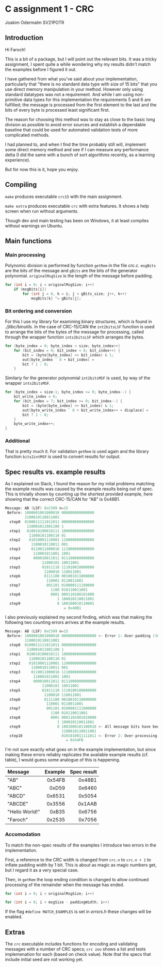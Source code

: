 # C assignment 1 - CRC
Joakim Odermalm SV21POTR

## Introduction
Hi Faroch! 

This is a bit of a package, but I will point out the relevant bits. It was a tricky assignment,
I spent quite a while wondering why my results didn't match the examples before I figured it out.

I have gathered from what you've said about your implementation, particularly that
 "there is no standard data type with size of 15 bits" 
that you use direct memory manipulation in your method. However only using standard datatypes was not a requirement. And while I am using non-primitive data types for this implementation the requirements 5 and 6 are fulfilled; the message is processed from the first element to the last and the bits of every byte is processed least significant first.

The reason for choosing this method was to stay as close to the basic long division as possible to avoid error sources and establish a dependable baseline that could be used for automated validation tests of more complicated methods.  

I had planned to, and when I find the time probably still will, implement some direct memory method and see if I can measure any performance delta (I did the same with a bunch of sort algorithms recently, as a learning experience). 

But for now this is it, hope you enjoy.

## Compiling
`make` produces executable `crc15` with the main assignment.

`make extra` produces executable `crc` with extra features. It shows a help screen when run without arguments.

Though dev and main testing has been on Windows, it at least compiles without warnings on Ubuntu.

## Main functions

### Main processing 
Polynomic division is performed by function `getRem` in the file *crc.c*. `msgBits` are the bits of the message and `gBits` are the bits of the generator polynomial. `originalMsgSize` is the length of the message before padding.
```c
for (int i = 0; i < originalMsgSize; i++)  
    if (msgBits[i]) 
        for (int j = 0, k = i; j < gBits_size; j++, k++) 
            msgBits[k] ^= gBits[j];
```

### Bit ordering and conversion
For this I use my library for examining binary structures, which is found in *./jlibc/binutils*.
In the case of CRC-15/CAN the `int2bitsLSF` function is used to arrange the bits of the bytes of the message for processing, called through the wrapper function `ints2bitsLSF` which arranges the bytes.
```c
for (byte_index = 0; byte_index < size; byte_index++)         
    for (bit_index = 0; bit_index < 8; bit_index++) {                 
        bit = (byte[byte_index] >> bit_index) & 1;
        out[byte_index ` 8 + bit_index] = 
        bit ? 1 : 0;
    }
```

Similariy for the generator polynomial `int2bitsMSF` is used, by way of the wrapper `ints2bitsMSF`.
```c
for (byte_index = size-1; byte_index >= 0; byte_index--) {     
    bit_write_index = 0;
    for (bit_index = 7; bit_index >= 0; bit_index--) {         
        bit = (byte[byte_index] >> bit_index) & 1;
        out[byte_write_index ` 8 + bit_write_index++ + displace] = 
        bit ? 1 : 0;
    }
    byte_write_index++;
}
```

### Additional
That is pretty much it. For validation `getRem` is used again and the library function `bits2intMSF` is used to convert results for output. 


## Spec results vs. example results
As I explained on Slack, I found the reason for my inital problems matching the example results was caused by the example results being out of spec. This is trivially shown by counting up the shortest provided example, here showing that the correct CRC-15/CAN for "AB" is 0x48B1.
```c
Message: AB (LSF) 0xC599 n=15
 Before: 1000001001000010 000000000000000
         1100010110011001  
  step0  0100011111011011 000000000000000
          110001011001100 1  
  step1   010010100010111 100000000000000    
           11000101100110 01  
  step2    01010001110001 110000000000000
            1100010110011 001          
  step3     0110011000010 111000000000000
             110001011001 1001
  step4      000010011011 011100000000000
                 11000101 10011001
  step5          01011110 111010010000000
                  1100010 110011001
  step6           0111100 001001011000000
                   110001 0110011001
  step7            001101 010000111100000
                     1100 010110011001
  step8              0001 000110100101000
                        1 100010110011001
  step9                 0 100100010110001 
                           = 0x48B1
```

I also previously explained my second finding, which was that making the following two counting errors arrives at the example results.
```c
Message: AB (LSF) 0xC599 n=15 
 Before: 1000001001000010 0000000000000000 <- Error 1: Over-padding (16 zeroes added)
         1100010110011001  
  step0  0100011111011011 0000000000000000
          110001011001100 1  
  step1   010010100010111 1000000000000000    
           11000101100110 01  
  step2    01010001110001 1100000000000000
            1100010110011 001          
  step3     0110011000010 1110000000000000
             110001011001 1001
  step4      000010011011 0111000000000000
                 11000101 10011001
  step5          01011110 1110100100000000
                  1100010 110011001
  step6           0111100 0010010110000000
                   110001 0110011001
  step7            001101 0100001111000000
                     1100 010110011001
  step8              0001 0001101001010000
                        1 100010110011001
  step9                 0 1001000101100010 <- All message bits have been zeroed, processing should stop
                          1100010110011001
  step10                  0101010011111011 <- Error 2: Over-processing
                            = 0x54FB
```

I'm not sure exactly what goes on in the example implementation, but since making these errors reliably replicates the available example results (cf. table), I would guess some analogue of this is happening.

| Message       | Example | Spec result|
|:---           |     ---:|        ---:|
|"AB"           |  0x54FB |     0x48B1 |
|"ABC"          |  0xD59  |     0x6460 |
|"ABCD"         |  0x6531 |     0x5054 |
|"ABCDE"        |  0x3556 |     0x1AAB |
|"Hello World!" |  0xB35  |     0x6756 |
|"Faroch"       |  0x2535 |     0x7056 |


### Accomodation

To match the non-spec results of the examples I introduce two errors in the implementation.

First, a reference to the CRC width is changed from `crc.n` to `crc.n + 1` to inflate padding width by 1 bit. This is about as magic as magic numbers get, but I regard it as a very special case.

Then, in `getRem` the loop ending condition is changed to allow continued processing of the remainder when the message has ended.
```c
for (int i = 0; i < originalMsgSize; i++)  

for (int i = 0; i < msgSize - paddingWidth; i++)  
```

If the flag `#define MATCH_EXAMPLES` is set in *errors.h* these changes will be enabled. 


## Extras
The `crc` executable includes functions for encoding and validating messages with a number of CRC specs; 
`crc zoo` shows a list and tests implemenation for each (based on check value). Note that the specs that include initial seed are not working yet. 
